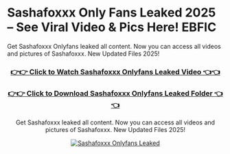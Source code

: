 # Sashafoxxx Only Fans Leaked 2025 – See Viral Video & Pics Here! EBFIC

Get Sashafoxxx Onlyfans leaked all content. Now you can access all videos and pictures of Sashafoxxx. New Updated Files 2025!  
<div align="center">
  
### [👉👉 Click to Watch Sashafoxxx Onlyfans Leaked Video 👈👈](https://links2leaks.com/sashafoxxx)  
### [👉👉 Click to Download Sashafoxxx Onlyfans Leaked Folder 👈👈](https://links2leaks.com/sashafoxxx)  

Get Sashafoxxx leaked all content. Now you can access all videos and pictures of Sashafoxxx. New Updated Files 2025!  

[![Sashafoxxx Onlyfans Leaked](https://i.ibb.co/93hzkbrt/l2l.gif)](https://links2leaks.com/sashafoxxx)  

</div>
